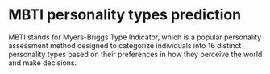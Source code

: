 # MBTI personality types prediction

MBTI stands for Myers-Briggs Type Indicator, which is a popular personality assessment method designed to categorize individuals into 16 distinct personality types based on their preferences in how they perceive the world and make decisions.
